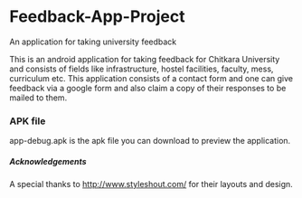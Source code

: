 # Feedback-App-Project
An application for taking university feedback

This is an android application for taking feedback for Chitkara University and consists of fields like infrastructure, hostel facilities, faculty, mess, curriculum etc. This application consists of a contact form and one can give feedback via a google form and also claim a copy of their responses to be mailed to them.

### APK file

app-debug.apk is the apk file you can download to preview the application.

##### Acknowledgements

A special thanks to http://www.styleshout.com/ for their layouts and design.
